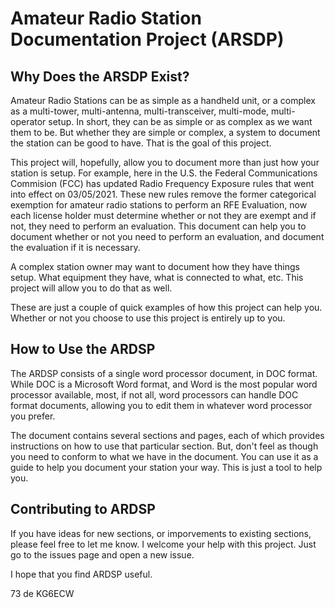 # Amateur Radio Station Documentation Project (ARSDP)

## Why Does the ARSDP Exist?
Amateur Radio Stations can be as simple as a handheld unit, or a complex as a multi-tower, multi-antenna, multi-transceiver, multi-mode, multi-operator setup. In short, they can be as simple or as complex as we want them to be. But whether they are simple or complex, a system to document the station can be good to have. That is the goal of this project.

This project will, hopefully, allow you to document more than just how your station is setup. For example, here in the U.S. the Federal Communications Commision (FCC) has updated Radio Frequency Exposure rules that went into effect on 03/05/2021. These new rules remove the former categorical exemption for amateur radio stations to perform an RFE Evaluation, now each license holder must determine whether or not they are exempt and if not, they need to perform an evaluation. This document can help you to document whether or not you need to perform an evaluation, and document the evaluation if it is necessary.

A complex station owner may want to document how they have things setup. What equipment they have, what is connected to what, etc. This project will allow you to do that as well.

These are just a couple of quick examples of how this project can help you. Whether or not you choose to use this project is entirely up to you.

## How to Use the ARDSP
The ARDSP consists of a single word processor document, in DOC format. While DOC is a Microsoft Word format, and Word is the most popular word processor available, most, if not all, word processors can handle DOC format documents, allowing you to edit them in whatever word processor you prefer.

The document contains several sections and pages, each of which provides instructions on how to use that particular section. But, don't feel as though you need to conform to what we have in the document. You can use it as a guide to help you document your station your way. This is just a tool to help you.

## Contributing to ARDSP
If you have ideas for new sections, or imporvements to existing sections, please feel free to let me know. I welcome your help with this project. Just go to the issues page and open a new issue.

I hope that you find ARDSP useful.

73 de KG6ECW
